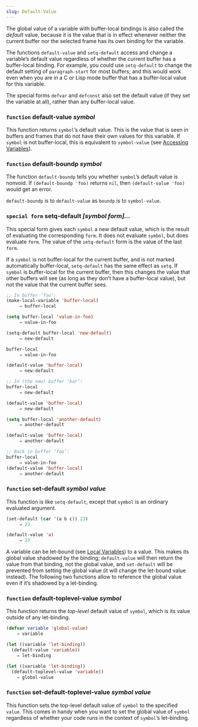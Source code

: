 ```yaml
---
slug: Default-Value
---
```


The global value of a variable with buffer-local bindings is also called the *default* value, because it is the value that is in effect whenever neither the current buffer nor the selected frame has its own binding for the variable.

The functions `default-value` and `setq-default` access and change a variable’s default value regardless of whether the current buffer has a buffer-local binding. For example, you could use `setq-default` to change the default setting of `paragraph-start` for most buffers; and this would work even when you are in a C or Lisp mode buffer that has a buffer-local value for this variable.

The special forms `defvar` and `defconst` also set the default value (if they set the variable at all), rather than any buffer-local value.

### <span className="tag function">`function`</span> **default-value** *symbol*

This function returns `symbol`’s default value. This is the value that is seen in buffers and frames that do not have their own values for this variable. If `symbol` is not buffer-local, this is equivalent to `symbol-value` (see [Accessing Variables](/docs/elisp/Accessing-Variables)).

### <span className="tag function">`function`</span> **default-boundp** *symbol*

The function `default-boundp` tells you whether `symbol`’s default value is nonvoid. If `(default-boundp 'foo)` returns `nil`, then `(default-value 'foo)` would get an error.

`default-boundp` is to `default-value` as `boundp` is to `symbol-value`.

### <span className="tag specialform">`special form`</span> **setq-default** *\[symbol form]…*

This special form gives each `symbol` a new default value, which is the result of evaluating the corresponding `form`. It does not evaluate `symbol`, but does evaluate `form`. The value of the `setq-default` form is the value of the last `form`.

If a `symbol` is not buffer-local for the current buffer, and is not marked automatically buffer-local, `setq-default` has the same effect as `setq`. If `symbol` is buffer-local for the current buffer, then this changes the value that other buffers will see (as long as they don’t have a buffer-local value), but not the value that the current buffer sees.

```lisp
;; In buffer ‘foo’:
(make-local-variable 'buffer-local)
     ⇒ buffer-local
```

```lisp
(setq buffer-local 'value-in-foo)
     ⇒ value-in-foo
```

```lisp
(setq-default buffer-local 'new-default)
     ⇒ new-default
```

```lisp
buffer-local
     ⇒ value-in-foo
```

```lisp
(default-value 'buffer-local)
     ⇒ new-default
```



```lisp
;; In (the new) buffer ‘bar’:
buffer-local
     ⇒ new-default
```

```lisp
(default-value 'buffer-local)
     ⇒ new-default
```

```lisp
(setq buffer-local 'another-default)
     ⇒ another-default
```

```lisp
(default-value 'buffer-local)
     ⇒ another-default
```



```lisp
;; Back in buffer ‘foo’:
buffer-local
     ⇒ value-in-foo
(default-value 'buffer-local)
     ⇒ another-default
```

### <span className="tag function">`function`</span> **set-default** *symbol value*

This function is like `setq-default`, except that `symbol` is an ordinary evaluated argument.

```lisp
(set-default (car '(a b c)) 23)
     ⇒ 23
```

```lisp
(default-value 'a)
     ⇒ 23
```

A variable can be let-bound (see [Local Variables](/docs/elisp/Local-Variables)) to a value. This makes its global value shadowed by the binding; `default-value` will then return the value from that binding, not the global value, and `set-default` will be prevented from setting the global value (it will change the let-bound value instead). The following two functions allow to reference the global value even if it’s shadowed by a let-binding.

### <span className="tag function">`function`</span> **default-toplevel-value** *symbol*

This function returns the *top-level* default value of `symbol`, which is its value outside of any let-binding.

```lisp
(defvar variable 'global-value)
    ⇒ variable
```

```lisp
(let ((variable 'let-binding))
  (default-value 'variable))
    ⇒ let-binding
```

```lisp
(let ((variable 'let-binding))
  (default-toplevel-value 'variable))
    ⇒ global-value
```

### <span className="tag function">`function`</span> **set-default-toplevel-value** *symbol value*

This function sets the top-level default value of `symbol` to the specified `value`. This comes in handy when you want to set the global value of `symbol` regardless of whether your code runs in the context of `symbol`’s let-binding.
